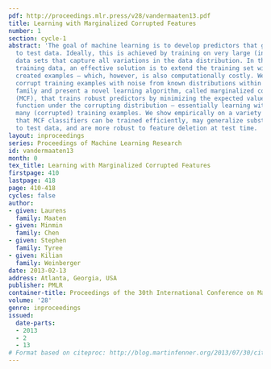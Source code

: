 ```yaml
---
pdf: http://proceedings.mlr.press/v28/vandermaaten13.pdf
title: Learning with Marginalized Corrupted Features
number: 1
section: cycle-1
abstract: 'The goal of machine learning is to develop predictors that generalize well
  to test data. Ideally, this is achieved by training on very large (infinite) training
  data sets that capture all variations in the data distribution. In the case of finite
  training data, an effective solution is to extend the training set with artificially
  created examples – which, however, is also computationally costly. We propose to
  corrupt training examples with noise from known distributions within the exponential
  family and present a novel learning algorithm, called marginalized corrupted features
  (MCF), that trains robust predictors by minimizing the expected value of the loss
  function under the corrupting distribution – essentially learning with infinitely
  many (corrupted) training examples. We show empirically on a variety of data sets
  that MCF classifiers can be trained efficiently, may generalize substantially better
  to test data, and are more robust to feature deletion at test time.  '
layout: inproceedings
series: Proceedings of Machine Learning Research
id: vandermaaten13
month: 0
tex_title: Learning with Marginalized Corrupted Features
firstpage: 410
lastpage: 418
page: 410-418
cycles: false
author:
- given: Laurens
  family: Maaten
- given: Minmin
  family: Chen
- given: Stephen
  family: Tyree
- given: Kilian
  family: Weinberger
date: 2013-02-13
address: Atlanta, Georgia, USA
publisher: PMLR
container-title: Proceedings of the 30th International Conference on Machine Learning
volume: '28'
genre: inproceedings
issued:
  date-parts:
  - 2013
  - 2
  - 13
# Format based on citeproc: http://blog.martinfenner.org/2013/07/30/citeproc-yaml-for-bibliographies/
---
```

